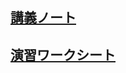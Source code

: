 ## [講義ノート](repeat2.md)

## [演習ワークシート](http://colab.research.google.com/github/ueharaLab/python7_repieat2/blob/main/repeat2.ipynb)